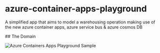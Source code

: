 # azure-container-apps-playground
A simplified app that aims to model a warehousing operation making use of the new azure container apps, azure service bus &amp; azure cosmos DB

## The Domain


![Azure Containers Apps Playground Sample](https://user-images.githubusercontent.com/23740684/141373699-a29ebda9-1a47-43aa-b9ac-66970d32ac33.jpg)
